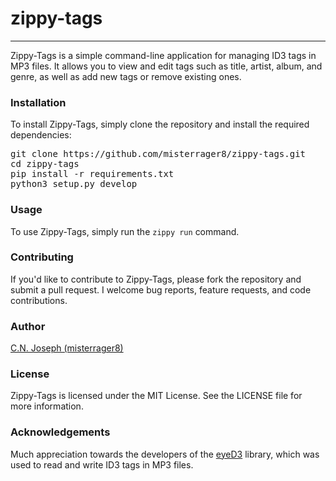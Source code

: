 # zippy-tags
---

Zippy-Tags is a simple command-line application for managing ID3 tags in MP3 files. It allows you to view and edit tags such as title, artist, album, and genre, as well as add new tags or remove existing ones.

[](/docs/screenshot1.png)

### Installation

To install Zippy-Tags, simply clone the repository and install the required dependencies:

<pre>
git clone https://github.com/misterrager8/zippy-tags.git
cd zippy-tags
pip install -r requirements.txt
python3 setup.py develop
</pre>

### Usage

To use Zippy-Tags, simply run the `zippy run` command.

### Contributing

If you'd like to contribute to Zippy-Tags, please fork the repository and submit a pull request. I welcome bug reports, feature requests, and code contributions.

### Author

[C.N. Joseph (misterrager8)](https://github.com/misterrager8)

### License

Zippy-Tags is licensed under the MIT License. See the LICENSE file for more information.

### Acknowledgements

Much appreciation towards the developers of the [eyeD3](https://github.com/nicfit/eyeD3) library, which was used to read and write ID3 tags in MP3 files.
